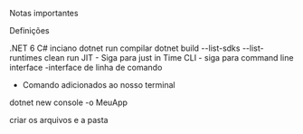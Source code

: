 Notas importantes

Definições


.NET 6 C# inciano dotnet run 
compilar dotnet build
                --list-sdks
                --list-runtimes
                clean
                run
JIT - Siga para just in Time
CLI - siga para command line interface
-interface de linha de comando
- Comando adicionados ao nosso terminal

dotnet new console -o MeuApp

criar os arquivos e a pasta